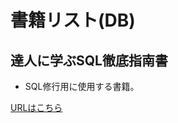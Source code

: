 
# 書籍リスト(DB)

## 達人に学ぶSQL徹底指南書

- SQL修行用に使用する書籍。

[URLはこちら](https://www.amazon.co.jp/%E9%81%94%E4%BA%BA%E3%81%AB%E5%AD%A6%E3%81%B6SQL%E5%BE%B9%E5%BA%95%E6%8C%87%E5%8D%97%E6%9B%B8-%E7%AC%AC2%E7%89%88-%E5%88%9D%E7%B4%9A%E8%80%85%E3%81%A7%E7%B5%82%E3%82%8F%E3%82%8A%E3%81%9F%E3%81%8F%E3%81%AA%E3%81%84%E3%81%82%E3%81%AA%E3%81%9F%E3%81%B8-%E3%83%9F%E3%83%83%E3%82%AF-ebook/dp/B07GB4CNKP/ref=sr_1_1?adgrpid=55828662440&dib=eyJ2IjoiMSJ9.cPFjEgiUM5qU9FaTYyIAmKxdnx8i7yNbB7YCn7hdGNlotk_tM5_MaJEvPTZNK4sKKgILCCVYYCW69VaqbwnUHYu3jt_D42UQSO0-6j769T2XtcLYFQF_0QbyWX8SDv234GQP-Qi2QKTkXtEVmmaaMpxndOZ-ptayHmQ6duGETGm1JQubZaaKzjYTB3kezACcjqGGQHUwcKEF6ivDtXrwKlOxHEkgioR1jbgDL3QKxjct35U4T48_9oQs25u-4vga2m2RIRKiE21HVJ170rkvcG2Vx-exLe8JhqfkNz81OyE.KKmfYq2J69xSoC9AWaBV1mF8ag7Y9073uF_WHrIS7A4&dib_tag=se&hvadid=678984679431&hvdev=c&hvlocphy=9197723&hvnetw=g&hvqmt=e&hvrand=7179940029628830754&hvtargid=kwd-560690801493&hydadcr=27272_14738606&jp-ad-ap=0&keywords=%E9%81%94%E4%BA%BA%E3%81%AB%E5%AD%A6%E3%81%B6+sql+%E5%BE%B9%E5%BA%95%E6%8C%87%E5%8D%97%E6%9B%B8&mcid=7669470591a43b92803ed4d1222811b3&qid=1745161937&sr=8-1)